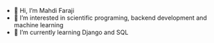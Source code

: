- 👋 Hi, I’m Mahdi Faraji
- 👀 I’m interested in scientific programing, backend development and machine learning 
- 🌱 I’m currently learning Django and SQL


<!---
farajiptpb/farajiptpb is a ✨ special ✨ repository because its `README.md` (this file) appears on your GitHub profile.
You can click the Preview link to take a look at your changes.
--->
